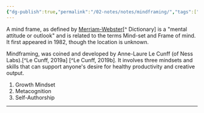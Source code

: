 ```yaml
---
{"dg-publish":true,"permalink":"/02-notes/notes/mindframing/","tags":["Note"],"created":"2024-01-11T10:50:30.759-04:00","updated":"2024-05-02T15:05:48.000-03:00"}
---
```



A mind frame, as defined by [Merriam-Webster](https://www.merriam-webster.com/dictionary/mind%20frame)[^ Dictionary] is a "mental attitude or outlook" and is related to the terms Mind-set and Frame of mind. It first appeared in 1982, though the location is unknown. 

Mindframing, was coined and developed by Anne-Laure Le Cunff (of Ness Labs).[^Le Cunff, 2019a] [^Le Cunff, 2019b].  It involves three mindsets and skills that can support anyone's desire for healthy productivity and creative output. 
1. Growth Mindset
2. Metacognition
3. Self-Authorship





---
